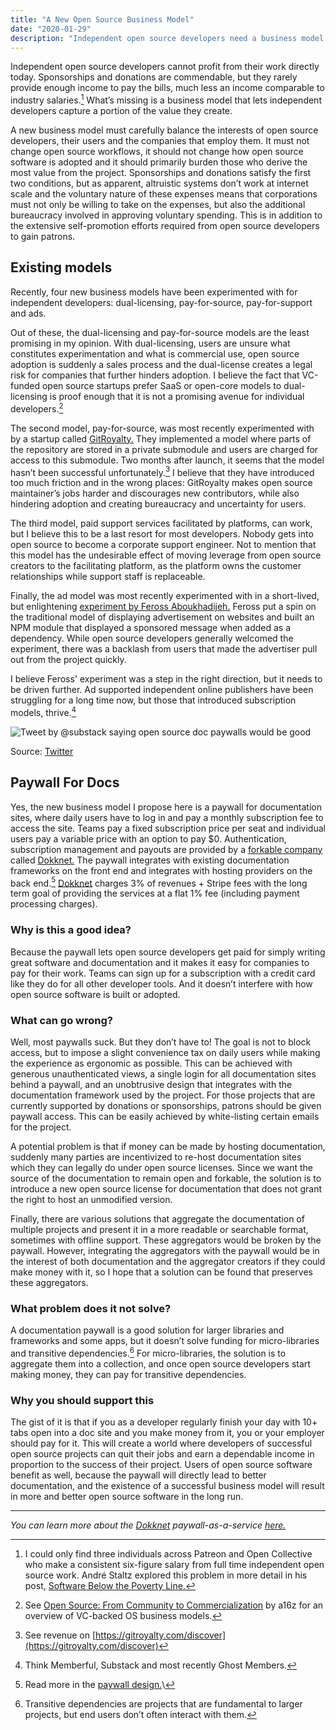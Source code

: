 ```yaml
---
title: "A New Open Source Business Model"
date: "2020-01-29"
description: "Independent open source developers need a business model. I believe a subscription model for documentation sites backed by a paywall is the best solution."
---
```


Independent open source developers cannot profit from their work directly today. Sponsorships and donations are commendable, but they rarely provide enough income to pay the bills, much less an income comparable to industry salaries.[^1] What’s missing is a business model that lets independent developers capture a portion of the value they create.

A new business model must carefully balance the interests of open source developers, their users and the companies that employ them. It must not change open source workflows, it should not change how open source software is adopted and it should primarily burden those who derive the most value from the project. Sponsorships and donations satisfy the first two conditions, but as apparent, altruistic systems don’t work at internet scale and the voluntary nature of these expenses means that corporations must not only be willing to take on the expenses, but also the additional bureaucracy involved in approving voluntary spending. This is in addition to the extensive self-promotion efforts required from open source developers to gain patrons.

## Existing models

Recently, four new business models have been experimented with for independent developers: dual-licensing, pay-for-source, pay-for-support and ads.

Out of these, the dual-licensing and pay-for-source models are the least promising in my opinion. With dual-licensing, users are unsure what constitutes experimentation and what is commercial use, open source adoption is suddenly a sales process and the dual-license creates a legal risk for companies that further hinders adoption. I believe the fact that VC-funded open source startups prefer SaaS or open-core models to dual-licensing is proof enough that it is not a promising avenue for individual developers.[^2]

The second model, pay-for-source, was most recently experimented with by a startup called [GitRoyalty.](https://gitroyalty.com/) They implemented a model where parts of the repository are stored in a private submodule and users are charged for access to this submodule. Two months after launch, it seems that the model hasn’t been successful unfortunately.[^3] I believe that they have introduced too much friction and in the wrong places: GitRoyalty makes open source maintainer’s jobs harder and discourages new contributors, while also hindering adoption and creating bureaucracy and uncertainty for users.

The third model, paid support services facilitated by platforms, can work, but I believe this to be a last resort for most developers. Nobody gets into open source to become a corporate support engineer. Not to mention that this model has the undesirable effect of moving leverage from open source creators to the facilitating platform, as the platform owns the customer relationships while support staff is replaceable.

Finally, the ad model was most recently experimented with in a short-lived, but enlightening [experiment by Feross Aboukhadijeh.](https://feross.org/funding-experiment-recap/) Feross put a spin on the traditional model of displaying advertisement on websites and built an NPM module that displayed a sponsored message when added as a dependency. While open source developers generally welcomed the experiment, there was a backlash from users that made the advertiser pull out from the project quickly.

I believe Feross' experiment was a step in the right direction, but it needs to be driven further. Ad supported independent online publishers have been struggling for a long time now, but those that introduced subscription models, thrive.[^4]

![Tweet by @substack saying open source doc paywalls would be good](./images/a-new-open-source-business-model-substack-tweet-edited.png)

Source: [Twitter](https://twitter.com/substack/status/1165742866796183554)

## Paywall For Docs

Yes, the new business model I propose here is a paywall for documentation sites, where daily users have to log in and pay a monthly subscription fee to access the site. Teams pay a fixed subscription price per seat and individual users pay a variable price with an option to pay $0. Authentication, subscription management and payouts are provided by a [forkable company](https://blog.agostbiro.net/2020/01/a-forkable-company/) called [Dokknet.](https://dokknet.com/) The paywall integrates with existing documentation frameworks on the front end and integrates with hosting providers on the back end.[^5] [Dokknet](https://dokknet.com) charges 3% of revenues + Stripe fees with the long term goal of providing the services at a flat 1% fee (including payment processing charges).

### Why is this a good idea?

Because the paywall lets open source developers get paid for simply writing great software and documentation and it makes it easy for companies to pay for their work. Teams can sign up for a subscription with a credit card like they do for all other developer tools. And it doesn’t interfere with how open source software is built or adopted.

### What can go wrong?

Well, most paywalls suck. But they don’t have to! The goal is not to block access, but to impose a slight convenience tax on daily users while making the experience as ergonomic as possible. This can be achieved with generous unauthenticated views, a single login for all documentation sites behind a paywall, and an unobtrusive design that integrates with the documentation framework used by the project. For those projects that are currently supported by donations or sponsorships, patrons should be given paywall access. This can be easily achieved by white-listing certain emails for the project.

A potential problem is that if money can be made by hosting documentation, suddenly many parties are incentivized to re-host documentation sites which they can legally do under open source licenses. Since we want the source of the documentation to remain open and forkable, the solution is to introduce a new open source license for documentation that does not grant the right to host an unmodified version.

Finally, there are various solutions that aggregate the documentation of multiple projects and present it in a more readable or searchable format, sometimes with offline support. These aggregators would be broken by the paywall. However, integrating the aggregators with the paywall would be in the interest of both documentation and the aggregator creators if they could make money with it, so I hope that a solution can be found that preserves these aggregators.

### What problem does it not solve?

A documentation paywall is a good solution for larger libraries and frameworks and some apps, but it doesn’t solve funding for micro-libraries and transitive dependencies.[^6] For micro-libraries, the solution is to aggregate them into a collection, and once open source developers start making money, they can pay for transitive dependencies.

### Why you should support this

The gist of it is that if you as a developer regularly finish your day with 10+ tabs open into a doc site and you make money from it, you or your employer should pay for it. This will create a world where developers of successful open source projects can quit their jobs and earn a dependable income in proportion to the success of their project. Users of open source software benefit as well, because the paywall will directly lead to better documentation, and the existence of a successful business model will result in more and better open source software in the long run.

---
_You can learn more about the [Dokknet](https://dokknet.com/) paywall-as-a-service [here.](https://dokknet.com/)_

[^1]: I could only find three individuals across Patreon and Open Collective who make a consistent six-figure salary from full time independent open source work. André Staltz explored this problem in more detail in his post, [Software Below the Poverty Line.](https://staltz.com/software-below-the-poverty-line.html)
[^2]: See [Open Source: From Community to Commercialization](https://a16z.com/2019/10/04/commercializing-open-source/) by a16z for an overview of VC-backed OS business models.
[^3]: See revenue on [https://gitroyalty.com/discover](https://gitroyalty.com/discover)
[^4]: Think Memberful, Substack and most recently Ghost Members.
[^5]: Read more in the [paywall design.](https://blog.agostbiro.net/2020/01/dokknet-paywall-design/)\
[^6]: Transitive dependencies are projects that are fundamental to larger projects, but end users don’t often interact with them.

